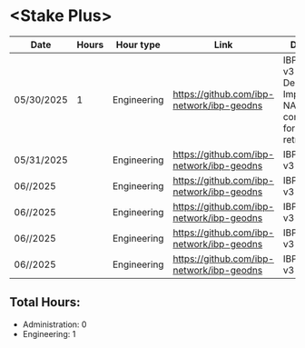 # \<Stake Plus\>
| Date | Hours | Hour type | Link | Description | 
|---|---|---|---|---|
| 05/30/2025 | 1 | Engineering | https://github.com/ibp-network/ibp-geodns | IBP-GeoDNS v3 - Debugging & Implementing NATS communication for data retrieval |
| 05/31/2025 |  | Engineering | https://github.com/ibp-network/ibp-geodns | IBP-GeoDNS v3 -  |
| 06//2025 |  | Engineering | https://github.com/ibp-network/ibp-geodns | IBP-GeoDNS v3 -  |
| 06//2025 |  | Engineering | https://github.com/ibp-network/ibp-geodns | IBP-GeoDNS v3 -  |
| 06//2025 |  | Engineering | https://github.com/ibp-network/ibp-geodns | IBP-GeoDNS v3 -  |
| 06//2025 |  | Engineering | https://github.com/ibp-network/ibp-geodns | IBP-GeoDNS v3 -  |


## Total Hours:
- Administration: 0
- Engineering: 1
